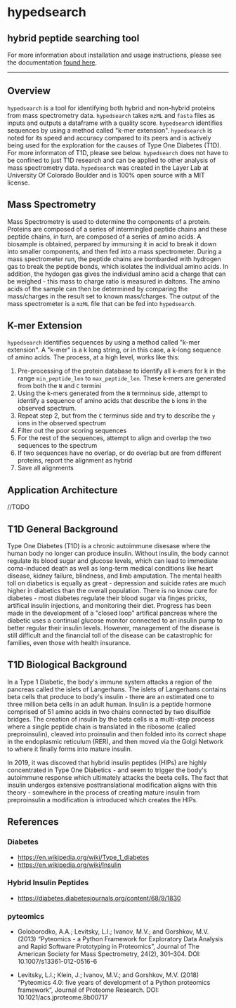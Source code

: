 # hypedsearch
## **hy**brid **pe**pti**d**e **search**ing tool

For more information about installation and usage instructions, please see the documentation [found here](https://hypedsearch.readthedocs.io/en/latest/). 

---

## Overview
`hypedsearch` is a tool for identifying both hybrid and non-hybrid proteins from mass spectrometry data. `hypedsearch` takes `mzML` and `fasta` files as inputs and outputs a dataframe with a quality score.  `hypedsearch` identifies sequences by using a method called "k-mer extension".  `hypedsearch` is noted for its speed and accuracy compared to its peers and is actively being used for the exploration for the causes of Type One Diabetes (T1D).  For more informaton of T1D, please see below.  `hypedsearch` does not have to be confined to just T1D research and can be applied to other analysis of mass spectrometry data.  `hypedsearch` was created in the Layer Lab at University Of Colorado Boulder and is 100% open source with a MIT license.

## Mass Spectrometry
Mass Spectrometry is used to determine the components of a protein.  Proteins are composed of a series of intermingled peptide chains and these peptide chains, in turn, are composed of a series of amino acids.  A biosample is obtained, perpared by immursing it in acid to break it down into smaller components, and then fed into a mass spectrometer.  During a mass spectrometer run, the peptide chains are bombarded with hydrogen gas to break the peptide bonds, which isolates the individual amino acids.  In addition, the hydogen gas gives the individual amino acid a charge that can be weighed - this mass to charge ratio is measured in daltons. The amino acids of the sample can then be determined by comparing the mass/charges in the result set to known mass/charges.  The output of the mass spectrometer is a `mzML` file that can be fed into `hypedsearch`.  

## K-mer Extension
`hypedsearch` identifies sequences by using a method called "k-mer extension".  A "k-mer" is a k long string, or in this case, a k-long sequence of amino acids. The process, at a high level, works like this:
1. Pre-processing of the protein database to identify all k-mers for k in the range `min_peptide_len` to `max_peptide_len`. These k-mers are generated from both the `N` and `C` termini
2. Using the k-mers generated from the `N` termninus side, attempt to identify a sequence of amino acids that describe the `b` ions in the observed spectrum.
3. Repeat step 2, but from the `C` terminus side and try to describe the `y` ions in the observed spectrum
4. Filter out the poor scoring sequences
5. For the rest of the sequences, attempt to align and overlap the two sequences to the spectrum
6. If two sequences have no overlap, or do overlap but are from different proteins, report the alignment as hybrid
7. Save all alignments

## Application Architecture
//TODO

## T1D General Background
Type One Diabetes (T1D) is a chronic autoimmune disesase where the human body no longer can produce insulin.  Without insulin, the body cannot regulate its blood sugar and glucose levels, which can lead to immediate coma-induced death as well as long-term medical conditions like heart disease, kidney failure, blindness, and limb amputation.  The mental health toll on diabetics is equally as great - depression and suicide rates are much higher in diabetics than the overall population.  There is no know cure for diabetes  - most diabetes regulate their blood sugar via finges pricks, artifical insulin injections, and monitoring their diet.  Progress has been made in the development of a "closed loop" artifical pancreas where the diabetic uses a continual glucose monitor connected to an insulin pump to better regular their insulin levels.  However, management of the disease is still difficult and the financial toll of the disease can be catastrophic for families, even those with health insurance.

## T1D Biological Background
In a Type 1 Diabetic, the body's immune system attacks a region of the pancreas called the islets of Langerhans.  The islets of Langerhans contains beta cells that produce to body's insulin - there are an estimated one to three million beta cells in an adult human.  Insulin is a peptide hormone comprised of 51 amino acids in two chains connected by two disulfide bridges.  The creation of insulin by the beta cells is a multi-step process where a single peptide chain is translated in the ribosome (called preproinsulin), cleaved into proinsulin and then folded into its correct shape in the endoplasmic reticulum (RER), and then moved via the Golgi Network to where it finally forms into mature insulin.

In 2019, it was discoved that hybrid insulin peptides (HIPs) are highly concentrated in Type One Diabetics - and seem to trigger the body's autoimmune response which ultimately attacks the beeta cells.  The fact that insulin undergos extensive posttranslational modification aligns with this theory - somewhere in the process of creating mature insulin from preproinsulin a modification is introduced which creates the HIPs.

## References

### Diabetes
* https://en.wikipedia.org/wiki/Type_1_diabetes
* https://en.wikipedia.org/wiki/Insulin

### Hybrid Insulin Peptides
* https://diabetes.diabetesjournals.org/content/68/9/1830

### pyteomics
* Goloborodko, A.A.; Levitsky, L.I.; Ivanov, M.V.; and Gorshkov, M.V. (2013) “Pyteomics - a Python Framework for Exploratory Data Analysis and Rapid Software Prototyping in Proteomics”, Journal of The American Society for Mass Spectrometry, 24(2), 301–304. DOI: 10.1007/s13361-012-0516-6

* Levitsky, L.I.; Klein, J.; Ivanov, M.V.; and Gorshkov, M.V. (2018) “Pyteomics 4.0: five years of development of a Python proteomics framework”, Journal of Proteome Research. DOI: 10.1021/acs.jproteome.8b00717
